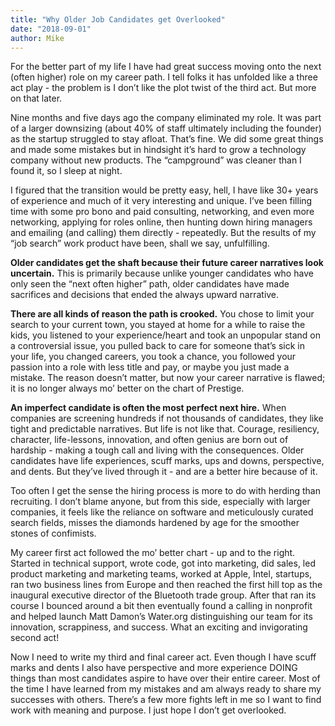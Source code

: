 ```yaml
---
title: "Why Older Job Candidates get Overlooked"
date: "2018-09-01"
author: Mike
---
```


For the better part of my life I have had great success moving onto the next (often higher) role on my career path. I tell folks it has unfolded like a three act play - the problem is I don’t like the plot twist of the third act. But more on that later.

Nine months and five days ago the company eliminated my role. It was part of a larger downsizing (about 40% of staff ultimately including the founder) as the startup struggled to stay afloat. That’s fine. We did some great things and made some mistakes but in hindsight it’s hard to grow a technology company without new products. The “campground” was cleaner than I found it, so I sleep at night.

I figured that the transition would be pretty easy, hell, I have like 30+ years of experience and much of it very interesting and unique. I’ve been filling time with some pro bono and paid consulting, networking, and even more networking, applying for roles online, then hunting down hiring managers and emailing (and calling) them directly - repeatedly. But the results of my “job search” work product have been, shall we say, unfulfilling.

**Older candidates get the shaft because their future career narratives look uncertain.** This is primarily because unlike younger candidates who have only seen the “next often higher” path, older candidates have made sacrifices and decisions that ended the always upward narrative.

**There are all kinds of reason the path is crooked.** You chose to limit your search to your current town, you stayed at home for a while to raise the kids, you listened to your experience/heart and took an unpopular stand on a controversial issue, you pulled back to care for someone that’s sick in your life, you changed careers, you took a chance, you followed your passion into a role with less title and pay, or maybe you just made a mistake. The reason doesn’t matter, but now your career narrative is flawed; it is no longer always mo’ better on the chart of Prestige.

**An imperfect candidate is often the most perfect next hire.** When companies are screening hundreds if not thousands of candidates, they like tight and predictable narratives. But life is not like that. Courage, resiliency, character, life-lessons, innovation, and often genius are born out of hardship - making a tough call and living with the consequences. Older candidates have life experiences, scuff marks, ups and downs, perspective, and dents. But they’ve lived through it - and are a better hire because of it.

Too often I get the sense the hiring process is more to do with herding than recruiting. I don’t blame anyone, but from this side, especially with larger companies, it feels like the reliance on software and meticulously curated search fields, misses the diamonds hardened by age for the smoother stones of confimists.

My career first act followed the mo’ better chart - up and to the right. Started in technical support, wrote code, got into marketing, did sales, led product marketing and marketing teams, worked at Apple, Intel, startups, ran two business lines from Europe and then reached the first hill top as the inaugural executive director of the Bluetooth trade group. After that ran its course I bounced around a bit then eventually found a calling in nonprofit and helped launch Matt Damon’s Water.org distinguishing our team for its innovation, scrappiness, and success. What an exciting and invigorating second act!

Now I need to write my third and final career act. Even though I have scuff marks and dents I also have perspective and more experience DOING things than most candidates aspire to have over their entire career. Most of the time I have learned from my mistakes and am always ready to share my successes with others. There’s a few more fights left in me so I want to find work with meaning and purpose. I just hope I don’t get overlooked.
